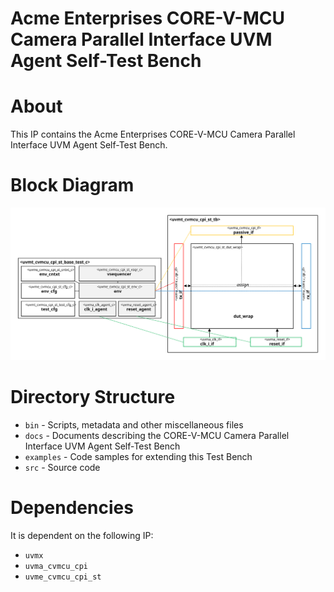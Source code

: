 # Acme Enterprises CORE-V-MCU Camera Parallel Interface UVM Agent Self-Test Bench

# About
This IP contains the Acme Enterprises CORE-V-MCU Camera Parallel Interface UVM Agent Self-Test Bench.

# Block Diagram
![alt text](./docs/tb_block_diagram.svg "CORE-V-MCU Camera Parallel Interface UVM Agent Self-Test Bench")

# Directory Structure
* `bin` - Scripts, metadata and other miscellaneous files
* `docs` - Documents describing the CORE-V-MCU Camera Parallel Interface UVM Agent Self-Test Bench
* `examples` - Code samples for extending this Test Bench
* `src` - Source code


# Dependencies
It is dependent on the following IP:

* `uvmx`
* `uvma_cvmcu_cpi`
* `uvme_cvmcu_cpi_st`
